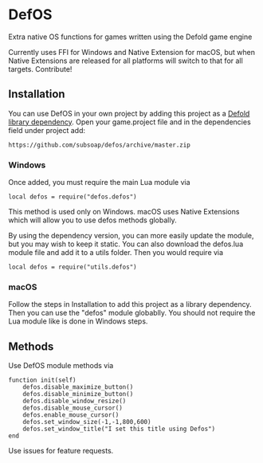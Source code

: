 # DefOS
Extra native OS functions for games written using the Defold game engine

Currently uses FFI for Windows and Native Extension for macOS, but when Native Extensions are released for all platforms will switch to that for all targets. Contribute!

## Installation
You can use DefOS in your own project by adding this project as a [Defold library dependency](http://www.defold.com/manuals/libraries/). Open your game.project file and in the dependencies field under project add:

	https://github.com/subsoap/defos/archive/master.zip
### Windows
Once added, you must require the main Lua module via
```
local defos = require("defos.defos")
```
This method is used only on Windows. macOS uses Native Extensions which will allow you to use defos methods globally.

By using the dependency version, you can more easily update the module, but you may wish to keep it static. You can also download the defos.lua module file and add it to a utils folder. Then you would require via

```
local defos = require("utils.defos")
```

### macOS
Follow the steps in Installation to add this project as a library dependency. Then you can use the "defos" module globablly. You should not require the Lua module like is done in Windows steps.

## Methods

Use DefOS module methods via

```
function init(self)
	defos.disable_maximize_button()
	defos.disable_minimize_button()
	defos.disable_window_resize()
	defos.disable_mouse_cursor()
	defos.enable_mouse_cursor()
	defos.set_window_size(-1,-1,800,600)
	defos.set_window_title("I set this title using Defos")
end
```
Use issues for feature requests.
